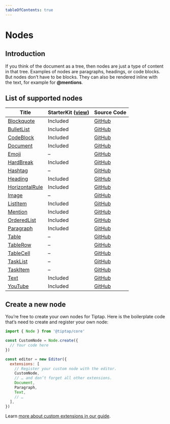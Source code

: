 ```yaml
---
tableOfContents: true
---
```


# Nodes

## Introduction
If you think of the document as a tree, then nodes are just a type of content in that tree. Examples of nodes are paragraphs, headings, or code blocks. But nodes don’t have to be blocks. They can also be rendered inline with the text, for example for **@mentions**.

## List of supported nodes
| Title                                        | StarterKit ([view](/api/extensions/starter-kit)) | Source Code                                                                                  |
| -------------------------------------------- | ------------------------------------------------ | -------------------------------------------------------------------------------------------- |
| [Blockquote](/api/nodes/blockquote)          | Included                                         | [GitHub](https://github.com/ueberdosis/tiptap/blob/main/packages/extension-blockquote/)      |
| [BulletList](/api/nodes/bullet-list)         | Included                                         | [GitHub](https://github.com/ueberdosis/tiptap/blob/main/packages/extension-bullet-list/)     |
| [CodeBlock](/api/nodes/code-block)           | Included                                         | [GitHub](https://github.com/ueberdosis/tiptap/blob/main/packages/extension-code-block/)      |
| [Document](/api/nodes/document)              | Included                                         | [GitHub](https://github.com/ueberdosis/tiptap/blob/main/packages/extension-document/)        |
| [Emoji](/api/nodes/emoji)                    | –                                                | [GitHub](https://github.com/ueberdosis/tiptap/blob/main/packages/extension-emoji/)           |
| [HardBreak](/api/nodes/hard-break)           | Included                                         | [GitHub](https://github.com/ueberdosis/tiptap/blob/main/packages/extension-hard-break/)      |
| [Hashtag](/api/nodes/hashtag)                | –                                                | [GitHub](https://github.com/ueberdosis/tiptap/blob/main/packages/extension-hashtag/)         |
| [Heading](/api/nodes/heading)                | Included                                         | [GitHub](https://github.com/ueberdosis/tiptap/blob/main/packages/extension-heading/)         |
| [HorizontalRule](/api/nodes/horizontal-rule) | Included                                         | [GitHub](https://github.com/ueberdosis/tiptap/blob/main/packages/extension-horizontal-rule/) |
| [Image](/api/nodes/image)                    | –                                                | [GitHub](https://github.com/ueberdosis/tiptap/blob/main/packages/extension-image/)           |
| [ListItem](/api/nodes/list-item)             | Included                                         | [GitHub](https://github.com/ueberdosis/tiptap/blob/main/packages/extension-list-item/)       |
| [Mention](/api/nodes/mention)                | Included                                         | [GitHub](https://github.com/ueberdosis/tiptap/blob/main/packages/extension-mention/)         |
| [OrderedList](/api/nodes/ordered-list)       | Included                                         | [GitHub](https://github.com/ueberdosis/tiptap/blob/main/packages/extension-ordered-list/)    |
| [Paragraph](/api/nodes/paragraph)            | Included                                         | [GitHub](https://github.com/ueberdosis/tiptap/blob/main/packages/extension-paragraph/)       |
| [Table](/api/nodes/table)                    | –                                                | [GitHub](https://github.com/ueberdosis/tiptap/blob/main/packages/extension-table/)           |
| [TableRow](/api/nodes/table-row)             | –                                                | [GitHub](https://github.com/ueberdosis/tiptap/blob/main/packages/extension-table-row/)       |
| [TableCell](/api/nodes/table-cell)           | –                                                | [GitHub](https://github.com/ueberdosis/tiptap/blob/main/packages/extension-table-cell/)      |
| [TaskList](/api/nodes/task-list)             | –                                                | [GitHub](https://github.com/ueberdosis/tiptap/blob/main/packages/extension-task-list/)       |
| [TaskItem](/api/nodes/task-item)             | –                                                | [GitHub](https://github.com/ueberdosis/tiptap/blob/main/packages/extension-task-item/)       |
| [Text](/api/nodes/text)                      | Included                                         | [GitHub](https://github.com/ueberdosis/tiptap/blob/main/packages/extension-text/)            |
| [YouTube](/api/nodes/youtube)                | Included                                         | [GitHub](https://github.com/ueberdosis/tiptap/blob/main/packages/extension-text/)            |

## Create a new node
You’re free to create your own nodes for Tiptap. Here is the boilerplate code that’s need to create and register your own node:

```js
import { Node } from '@tiptap/core'

const CustomNode = Node.create({
  // Your code here
})

const editor = new Editor({
  extensions: [
    // Register your custom node with the editor.
    CustomNode,
    // … and don’t forget all other extensions.
    Document,
    Paragraph,
    Text,
    // …
  ],
})
```

Learn [more about custom extensions in our guide](/guide/custom-extensions).
